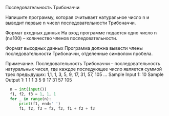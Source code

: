 Последовательность Трибоначчи

Напишите программу, которая считывает натуральное число n и выводит первые n чисел последовательности Трибоначчи.

Формат входных данных
На вход программе подается одно число n (n≤100) – количество членов последовательности.

Формат выходных данных
Программа должна вывести члены последовательности Трибоначчи, отделенные символом пробела.

Примечание. Последовательность Трибоначчи – последовательность натуральных чисел, где каждое последующее число является 
суммой трех предыдущих:
                        1,1, 1, 3, 5, 9, 17, 31, 57, 105 …
Sample Input 1:
10
Sample Output 1:
1 1 1 3 5 9 17 31 57 105

```python
  n = int(input())
  f1, f2, f3 = 1, 1, 1
  for _ in range(n):
      print(f1, end=' ')
      f1, f2, f3 = f2, f3, f1 + f2 + f3
```
